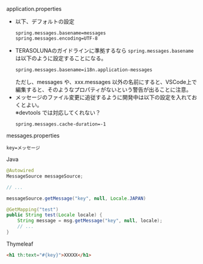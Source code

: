 

application.properties
- 以下、デフォルトの設定
    ```
    spring.messages.basename=messages
    spring.messages.encoding=UTF-8 
    ```
- TERASOLUNAのガイドラインに準拠するなら `spring.messages.basename` は以下のように設定することになる。
    ```
    spring.messages.basename=i18n.application-messages
    ```
    ただし、messages や、xxx.messages 以外の名前にすると、VSCode上で編集すると、そのようなプロパティがないという警告が出ることに注意。
- メッセージのファイル変更に追従するように開発中は以下の設定を入れておくとよい。  
  ※devtools では対応してくれない？
    ```
    spring.messages.cache-duration=-1
    ```

messages.properties
```
key=メッセージ
```

Java
```java
@Autowired
MessageSource messageSource;

// ...

messageSource.getMessage("key", null, Locale.JAPAN)
```

```java
@GetMapping("test")
public String test(Locale locale) {
    String message = msg.getMessage("key", null, locale);
    // ...
}
```

Thymeleaf
```html
<h1 th:text="#{key}">XXXXX</h1>
```
